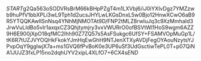 $START$g2Qa563oSODVRsBrM66kBHpPZgT4m1LXVbj6/iJ0iYXIvDgz7YMZzwb9huPfV1bbXPLi3wL9Tph1d2ucsJHYLwLKGsDnxL5w0Bjo12HnwXCwO6aB9R5YTQQKAwIlSnNsq4YNhMjNMOTAt9D/FNP2tMLZ8rwIuJq3c9XzMmhaId3JrwVuLIdBo5vIr1axqxCZ3Qhjtymjry3vxVWURrO0ofBSVtWl1HoS9wgm6AZZ9H6E900jXpO18qfMC2Ihh90Z7ZQ57s5AsFSukgc6UfSY+FSAMVOpMuGp1L/tK6R7tUZJVYOQHkFkokYJmHqEwGhH9NTJenXTXyAVDjFegOYAouNzytsYJPvpOqY9ggIwjX7a+ms1GVQ6fPvBoK0e3UP6uSf3UdGsctiwTePL0T+p07QiNA1JUJZ3fxLP15no2dqhUYV2xipL4XLfO7+6CX4s$END$